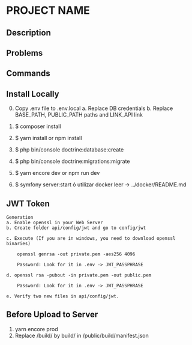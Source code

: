PROJECT NAME
===============

Description
-----------



Problems
--------


Commands
--------


Install Locally
---------------
0. Copy .env file to .env.local
    a. Replace DB credentials
    b. Replace BASE_PATH, PUBLIC_PATH paths and LINK_API link

1. $ composer install 
2. $ yarn install or npm install
3. $ php bin/console doctrine:database:create
4. $ php bin/console doctrine:migrations:migrate
5. $ yarn encore dev or npm run dev
6. $ symfony server:start ó utilizar docker leer -> ../docker/README.md

JWT Token
---------
    Generation
    a. Enable openssl in your Web Server
    b. Create folder api/config/jwt and go to config/jwt 

    c. Execute (If you are in windows, you need to download openssl binaries)
        
        openssl genrsa -out private.pem -aes256 4096

        Password: Look for it in .env -> JWT_PASSPHRASE

    d. openssl rsa -pubout -in private.pem -out public.pem

        Password: Look for it in .env -> JWT_PASSPHRASE

    e. Verify two new files in api/config/jwt.

Before Upload to Server
-----------------------

1. yarn encore prod
2. Replace /build/ by build/ in /public/build/manifest.json
